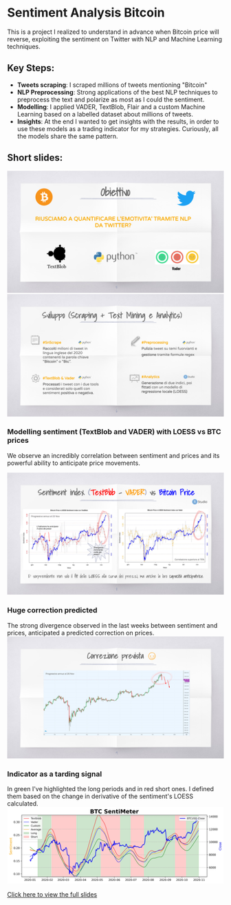 # Sentiment Analysis Bitcoin

This is a project I realized to understand in advance when Bitcoin price will reverse, exploiting the sentiment on Twitter with NLP and Machine Learning techniques.

## Key Steps:
- **Tweets scraping**: I scraped millions of tweets mentioning "Bitcoin"
- **NLP Preprocessing**: Strong applications of the best NLP techniques to preprocess the text and polarize as most as I could the sentiment.
- **Modelling**: I applied VADER, TextBlob, Flair and a custom Machine Learning based on a labelled dataset about millions of tweets.
- **Insights**: At the end I wanted to get insights with the results, in order to use these models as a trading indicator for my strategies. Curiously, all the models share the same pattern.



## Short slides:
![Example](docs/imgs/img1.png)
![Example](docs/imgs/img2.png)

### Modelling sentiment (TextBlob and VADER) with LOESS vs BTC prices
We observe an incredibly correlation between sentiment and prices and its powerful ability to anticipate price movements.

![Example](docs/imgs/img3.png)

### Huge correction predicted
The strong divergence observed in the last weeks between sentiment and prices, anticipated a predicted correction on prices.
![Example](docs/imgs/img4.png)

### Indicator as a tarding signal
In green I've highlighted the long periods and in red short ones. I defined them based on the change in derivative of the sentiment's LOESS calculated.
![Sentimeter](docs/imgs/SentiMeter.jpg)


[Click here to view the full slides](https://github.com/DanieleRaimondi/Sentiment_Analysis_Bitcoin/blob/main/docs/slides.pdf)